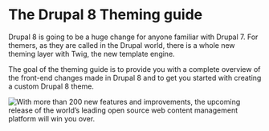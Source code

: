 # The Drupal 8 Theming guide

Drupal 8 is going to be a huge change for anyone familiar with Drupal 7. For themers, as they are called in the Drupal world, there is a whole new theming layer with Twig, the new template engine.

The goal of the theming guide is to provide you with a complete overview of the front-end changes made in Drupal 8 and to get you started with creating a custom Drupal 8 theme.

![With more than 200 new features and improvements, the upcoming release of the world’s leading open source web content management platform will win you over.](https://www.drupal.org/sites/all/modules/drupalorg/drupalorg/images/d8.svg)
